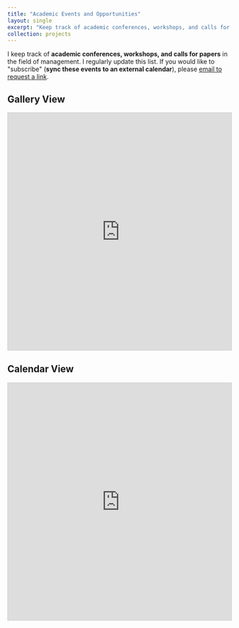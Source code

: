 ```yaml
---
title: "Academic Events and Opportunities"
layout: single
excerpt: "Keep track of academic conferences, workshops, and calls for papers"
collection: projects
---
```


I keep track of **academic conferences, workshops, and calls for papers** in the field of management. I regularly update this list. If you would like to "subscribe" (**sync these events to an external calendar**), please [email to request a link](mailto:xule.lin@imperial.ac.uk).   

## Gallery View
<iframe class="airtable-embed" src="https://airtable.com/embed/shrspHOdbkSHXXpZZ?backgroundColor=red&viewControls=on" frameborder="0" onmousewheel="" width="100%" height="533" style="background: transparent; border: 1px solid #ccc;"></iframe>


## Calendar View

<iframe class="airtable-embed" src="https://airtable.com/embed/shriZLZlDrUWtyQWL?backgroundColor=red&viewControls=on" frameborder="0" onmousewheel="" width="100%" height="533" style="background: transparent; border: 1px solid #ccc;"></iframe>
